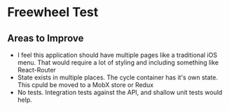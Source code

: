 # Freewheel Test

## Areas to Improve

- I feel this application should have multiple pages like a traditional iOS menu. That would require a lot of styling and including something like React-Router
- State exists in multiple places. The cycle container has it's own state. This cpuld be moved to a MobX store or Redux
- No tests. Integration tests against the API, and shallow unit tests would help.

